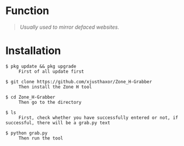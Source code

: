 Function
========
> *Usually used to mirror defaced websites.*

Installation
============
```console
$ pkg update && pkg upgrade
     First of all update first

$ git clone https://github.com/xjusthaxor/Zone_H-Grabber
     Then install the Zone H tool

$ cd Zone_H-Grabber
     Then go to the directory

$ ls
     First, check whether you have successfully entered or not, if successful, there will be a grab.py text

$ python grab.py
     Then run the tool

```
